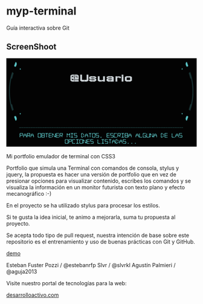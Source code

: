 ﻿# myp-terminal

Guía interactiva sobre Git

## ScreenShoot

![GitHub Logo](docs/screenshot.png)

Mi portfolio emulador de terminal con CSS3

Portfolio que simula una Terminal con comandos de consola, stylus y jquery, la propuesta es hacer una versión de portfolio que en vez de presionar opciones para visualizar contenido, escribes los comandos y se visualiza la información en un monitor futurista con texto plano y efecto mecanográfico :-)

En el proyecto se ha utilizado stylus para procesar los estilos.

Si te gusta la idea inicial, te animo a mejorarla, suma tu propuesta al proyecto.

Se acepta todo tipo de pull request, nuestra intención de base sobre este repositorio es el entrenamiento y uso de buenas prácticas con Git y GitHub.

[demo](https://estebanrfp.github.io/myp-terminal)

Esteban Fuster Pozzi / @estebanrfp
Slvr / @slvrkl
Agustín Palmieri / @aguja2013

Visite nuestro portal de tecnologías para la web:

[desarrolloactivo.com](https://desarrolloactivo.com)

